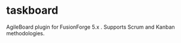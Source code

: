 taskboard
=========

AgileBoard plugin for FusionForge 5.x . Supports Scrum and Kanban methodologies.
